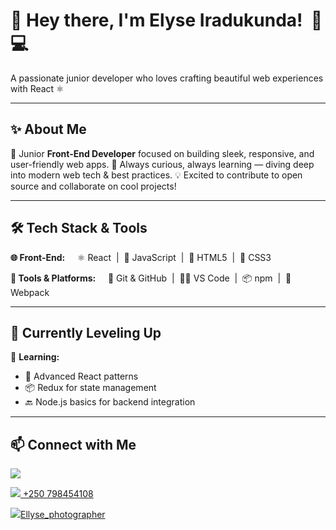 # 👋 Hey there, I'm Elyse Iradukunda!  🚀💻

<p align="left">
  A passionate junior developer who loves crafting beautiful web experiences with React ⚛️  
</p>

---

## ✨ About Me

🎯 Junior **Front-End Developer** focused on building sleek, responsive, and user-friendly web apps.
🚀 Always curious, always learning — diving deep into modern web tech & best practices.
💡 Excited to contribute to open source and collaborate on cool projects!

---

## 🛠️ Tech Stack & Tools

**🌐 Front-End:**
    ⚛️ React  |  📜 JavaScript  |  🧱 HTML5  |  🎨 CSS3

**🧰 Tools & Platforms:**
    🐙 Git & GitHub  |  🧑‍💻 VS Code  |  📦 npm  |  🔧 Webpack

---

## 🌱 Currently Leveling Up

📘 **Learning:**

* 🧠 Advanced React patterns
* 📦 Redux for state management
* 🔙 Node.js basics for backend integration

---
## 📫 Connect with Me

<p align="left">
  
  <a href="mailto:your.ellycreativity8@gmail.com"><img src="https://img.shields.io/badge/Gmail-red?style=for-the-badge&logo=gmail&logoColor=white" /></a>
 </p>
<p align="left">
  <a syle='text-decloration:none; color:white;' href="https://wa.me/yourphonenumber"><img src="https://img.shields.io/badge/WhatsApp-green?style=for-the-badge&logo=whatsapp&logoColor=white" /> +250 798454108</a>
</p>
<p align="left">
  <a href="https://instagram.com/ellyse_photographer"><img src="https://img.shields.io/badge/Instagram-purple?style=for-the-badge&logo=instagram&logoColor=white" />Ellyse_photographer</a>
</p>






